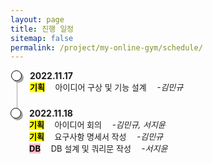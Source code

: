 ```yaml
---
layout: page
title: 진행 일정
sitemap: false
permalink: /project/my-online-gym/schedule/
---
```

<head>
    <style>
        .container ul.inside {
            list-style: disc;
            font-size: 13px;
            margin: 0px;
            padding-left: 26px;
        }
        .container ul.list, li.list-item {
            list-style: none;
            padding: 0;
        }
        .container ul.list li.list-item {
            padding-bottom: 1.5rem;
            border-left: 1px solid #A6A6A6;
            position: relative;
            padding-left: 20px;
            margin-left: 10px;
        }
        .container ul.list li.list-item:last-child {
            border: 0px;
            padding-bottom: 0;
        }
        .container ul.list li.list-item:before {
            content: '';
            width: 15px;
            height: 15px;
            background: white;
            border: 1px solid #000000;
            box-shadow: 3px 3px 0px #A6A6A6;
            border-radius: 50%;
            position: absolute;
            left: -10px;
            top: 0px;
        }
        .container .time {
            font-weight: bolder;
        }
        .container .detail {
            font-size: 13px;
            margin: 0px;
        }
        .container .detail .type {
            font-weight: bolder;
        }
        .container .detail .plan {
            background-color: yellow;
            color: black;
        }
        .container .detail .db {
            background-color: pink;
            color: black;
        }
        .container .detail .person {
            font-style: italic;
        }
    </style>
</head>

<div class="container">
    <ul class="list">
        <li class="list-item">
            <div class="time">2022.11.17</div>
            <div class="detail">
                <span class="type plan">기획</span>
                &emsp;아이디어 구상 및 기능 설계&emsp;
                <span class="person">-김민규</span>
            </div>
        </li>
        <li class="list-item">
            <div class="time">2022.11.18</div>
            <div class="detail">
                <span class="type plan">기획</span>
                &emsp;아이디어 회의&emsp;
                <span class="person">-김민규, 서지윤</span>
            </div>
            <div class="detail">
                <span class="type plan">기획</span>
                &emsp;요구사항 명세서 작성&emsp;
                <span class="person">-김민규</span>
            </div>
            <div class="detail">
                <span class="type db">DB</span>
                &emsp;DB 설계 및 쿼리문 작성&emsp;
                <span class="person">-서지윤</span>
            </div>
        </li>
    </ul>
</div>